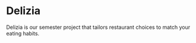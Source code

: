 # Delizia
Delizia is our semester project that tailors restaurant choices to match your eating habits.
